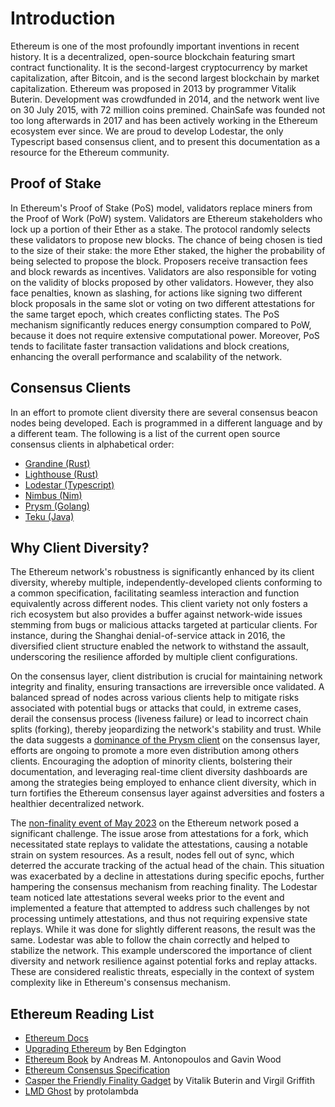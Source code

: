 # Introduction

Ethereum is one of the most profoundly important inventions in recent history. It is a decentralized, open-source blockchain featuring smart contract functionality. It is the second-largest cryptocurrency by market capitalization, after Bitcoin, and is the second largest blockchain by market capitalization. Ethereum was proposed in 2013 by programmer Vitalik Buterin. Development was crowdfunded in 2014, and the network went live on 30 July 2015, with 72 million coins premined. ChainSafe was founded not too long afterwards in 2017 and has been actively working in the Ethereum ecosystem ever since. We are proud to develop Lodestar, the only Typescript based consensus client, and to present this documentation as a resource for the Ethereum community.

## Proof of Stake

In Ethereum's Proof of Stake (PoS) model, validators replace miners from the Proof of Work (PoW) system. Validators are Ethereum stakeholders who lock up a portion of their Ether as a stake. The protocol randomly selects these validators to propose new blocks. The chance of being chosen is tied to the size of their stake: the more Ether staked, the higher the probability of being selected to propose the block. Proposers receive transaction fees and block rewards as incentives. Validators are also responsible for voting on the validity of blocks proposed by other validators. However, they also face penalties, known as slashing, for actions like signing two different block proposals in the same slot or voting on two different attestations for the same target epoch, which creates conflicting states. The PoS mechanism significantly reduces energy consumption compared to PoW, because it does not require extensive computational power. Moreover, PoS tends to facilitate faster transaction validations and block creations, enhancing the overall performance and scalability of the network.

## Consensus Clients

In an effort to promote client diversity there are several consensus beacon nodes being developed. Each is programmed in a different language and by a different team. The following is a list of the current open source consensus clients in alphabetical order:

- [Grandine (Rust)](https://grandine.io)
- [Lighthouse (Rust)](https://lighthouse.sigmaprime.io/)
- [Lodestar (Typescript)](https://lodestar.chainsafe.io/)
- [Nimbus (Nim)](https://nimbus.team/)
- [Prysm (Golang)](https://prysmaticlabs.com/)
- [Teku (Java)](https://consensys.net/knowledge-base/ethereum-2/teku/)

## Why Client Diversity?

The Ethereum network's robustness is significantly enhanced by its client diversity, whereby multiple, independently-developed clients conforming to a common specification, facilitating seamless interaction and function equivalently across different nodes. This client variety not only fosters a rich ecosystem but also provides a buffer against network-wide issues stemming from bugs or malicious attacks targeted at particular clients. For instance, during the Shanghai denial-of-service attack in 2016, the diversified client structure enabled the network to withstand the assault, underscoring the resilience afforded by multiple client configurations.

On the consensus layer, client distribution is crucial for maintaining network integrity and finality, ensuring transactions are irreversible once validated. A balanced spread of nodes across various clients help to mitigate risks associated with potential bugs or attacks that could, in extreme cases, derail the consensus process (liveness failure) or lead to incorrect chain splits (forking), thereby jeopardizing the network's stability and trust. While the data suggests a [dominance of the Prysm client](https://clientdiversity.org) on the consensus layer, efforts are ongoing to promote a more even distribution among others clients. Encouraging the adoption of minority clients, bolstering their documentation, and leveraging real-time client diversity dashboards are among the strategies being employed to enhance client diversity, which in turn fortifies the Ethereum consensus layer against adversities and fosters a healthier decentralized network.

The [non-finality event of May 2023](https://medium.com/offchainlabs/post-mortem-report-ethereum-mainnet-finality-05-11-2023-95e271dfd8b2) on the Ethereum network posed a significant challenge. The issue arose from attestations for a fork, which necessitated state replays to validate the attestations, causing a notable strain on system resources. As a result, nodes fell out of sync, which deterred the accurate tracking of the actual head of the chain. This situation was exacerbated by a decline in attestations during specific epochs, further hampering the consensus mechanism from reaching finality. The Lodestar team noticed late attestations several weeks prior to the event and implemented a feature that attempted to address such challenges by not processing untimely attestations, and thus not requiring expensive state replays​. While it was done for slightly different reasons, the result was the same. Lodestar was able to follow the chain correctly and helped to stabilize the network. This example underscored the importance of client diversity and network resilience against potential forks and replay attacks. These are considered realistic threats, especially in the context of system complexity like in Ethereum's consensus mechanism.

## Ethereum Reading List

- [Ethereum Docs](https://ethereum.org/en/developers/docs/)
- [Upgrading Ethereum](https://eth2book.info/capella/) by Ben Edgington
- [Ethereum Book](https://github.com/ethereumbook/ethereumbook) by Andreas M. Antonopoulos and Gavin Wood
- [Ethereum Consensus Specification](https://github.com/ethereum/consensus-specs)
- [Casper the Friendly Finality Gadget](https://browse.arxiv.org/pdf/1710.09437.pdf) by Vitalik Buterin and Virgil Griffith
- [LMD Ghost](https://github.com/protolambda/lmd-ghost) by protolambda
